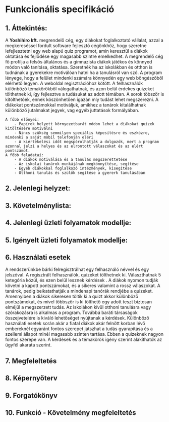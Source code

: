 # Funkcionális specifikáció

## 1.	Áttekintés:
A **Yoshihiro kft.** megrendelő cég, egy diákokat foglalkoztató vállalat, azzal a megkereséssel fordult software fejlesztő cégönkhöz, hogy szeretne lefejlesztetni egy web alapú quiz programot, amin keresztül a diákok oktatása és fejlődése egy magasabb szintre emelkedhet. A megrendelő cég fő profilja a felsős általános és a gimnazista diákok játékos és könnyed módon való tanítása, oktatása. Szeretnék ha az iskolákban és otthon is tudnának a gyerekekre motiválóan hatni ha a tanulásról van szó.  A program lényege, hogy a felület mindenki számára könnyedén egy web böngészőből elérhető legyen. A weboldal regisztrációhoz kötött. A felhasználók különböző témakörökből válogathatnak, és azon belül érdekes quizeket tölthetnek ki, így fejlesztve a tudásukat az adott témában. A sorok töbször is kitölthetőek, ennek köszönhetően igazán mly tudást lehet megszerezni. A diákokat pontszámokkal motiváljuk, amikhez a tanárok kitalálhatnak különböző jutalmakat jegyek, vag egyéb juttatások formályában.

    A főbb előnyei:
        - Papírok helyett környezetbarát módon lehet a diákokat quizek kitöltésére motiválni
        - Nincs szükség semmilyen speciális képesítésre és eszközre, mindenki a saját mobil telefonján eléri
        - A kiértékelési időt megspórolhatják a dolgozók, mert a program azonnal jelzi a helyes és az elrontott válaszokat és az elért pontszámot.
    A főbb feladatai:
        - A diákok motiválása és a tanulás megszerettetése
        - Az iskolai tanárok munkájának megkönnyítése, segítése
        - Egyéb diákokkal foglalkozó intézmények, kisegítése
        - Otthoni tanulás és szülők segítése a gyererk tanulásában
## 2.	Jelenlegi helyzet:


## 3.	Követelménylista:


## 4.	Jelenlegi üzleti folyamatok modellje:


## 5.	Igényelt üzleti folyamatok modellje:


## 6. Használati esetek
A rendszerünkbe bárki felregisztrálhat egy felhasználó névvel és egy jelszóval.  A regisztrált felhasználók, quizeket tölthetnek ki. Választhatnak 5 ketegória közül, és ezen belül lesznek kérdések . A diákok nyomon tudják követni a kapott pontszámokat, és a sikeres valamint a rossz válaszokat. A tanárok, pedig beikatathatják a mindenapi tanórák rendjébe a quizeket. Amennyiben a diákok sikeresen töltik ki a quizt akkor különböző pontszámokat, és mivel többször is ki tölthető egy adott teszt biztosan elméjül a megszerzett tudás. Az iskolákon kívül otthoni tanulásra vagy szórakozásra is alkalmas a program. Továbbá baráti társaságok összejvetelére is kiváló lehetőséget nyújtanak a kérdések. Különböző használati esetek során akár a fiatal diákok akár felnőtt korban lévő embereknél egyaránt fontos szerepet játszhat a tudás gyarapítása és a szellemi állapot minél magasabb szinten tartása. Ebben a quizeknek nagyon fontos szerepe van. A kérdések és a témakörök igény szerint alakíthatók az ügyfél akarata szerint.

## 7. Megfeleltetés


## 8. Képernyőterv



## 9.  Forgatókönyv


## 10. Funkció - Követelmény megfeleltetés